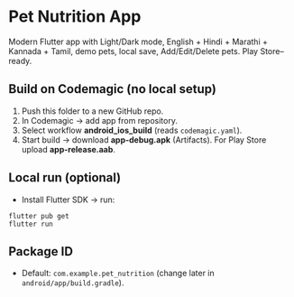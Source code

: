 
# Pet Nutrition App

Modern Flutter app with Light/Dark mode, English + Hindi + Marathi + Kannada + Tamil, demo pets, local save, Add/Edit/Delete pets. Play Store–ready.

## Build on Codemagic (no local setup)
1. Push this folder to a new GitHub repo.
2. In Codemagic → add app from repository.
3. Select workflow **android_ios_build** (reads `codemagic.yaml`).
4. Start build → download **app-debug.apk** (Artifacts). For Play Store upload **app-release.aab**.

## Local run (optional)
- Install Flutter SDK → run:
```
flutter pub get
flutter run
```

## Package ID
- Default: `com.example.pet_nutrition` (change later in `android/app/build.gradle`).
